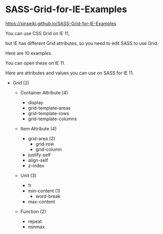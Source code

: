 # SASS-Grid-for-IE-Examples

https://sinseiki.github.io/SASS-Grid-for-IE-Examples

You can use CSS Grid on IE 11,

but IE has different Grid attributes, so you need to edit SASS to use Grid.

Here are 10 examples.

You can open these on IE 11.



Here are attributes and values you can use on SASS for IE 11.


- Grid (2)
  - Container Attribute (4)
    - display
    - grid-template-areas
    - grid-template-rows
    - grid-template-columns

  - Item Attribute (4)
    - grid-area (2)
      - grid-row
      - grid-column
    - justify-self
    - align-self
    - z-index

  - Unit (3)
    - fr
    - min-content (1)
      - word-break
    - max-content

  - Function (2)
    - repeat
    - minmax
